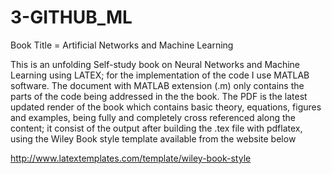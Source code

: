 # 3-GITHUB_ML

Book Title = Artificial Networks and Machine Learning

This is an unfolding Self-study book on Neural Networks and Machine Learning using LATEX; for
the implementation of the code I use MATLAB software. The document with MATLAB extension (.m) only contains the parts of the 
code being addressed in the the book. The PDF is the latest updated render of the book which contains basic theory, equations,
figures and examples, being fully and completely cross referenced along the content; it consist of the output after building
the .tex file with pdflatex, using the Wiley Book style template available from the website below 

http://www.latextemplates.com/template/wiley-book-style


